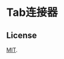 # Tab连接器

[//]: # ([![Greenkeeper badge]&#40;https://badges.greenkeeper.io/rollup/rollup-starter-lib.svg&#41;]&#40;https://greenkeeper.io/&#41;)

[//]: # ()
[//]: # (This repo contains a bare-bones example of how to create a library using Rollup, including importing a module from `node_modules` and converting it from CommonJS.)

[//]: # ()
[//]: # (We're creating a library called `how-long-till-lunch`, which usefully tells us how long we have to wait until lunch, using the [ms]&#40;https://github.com/zeit/ms&#41; package:)

[//]: # ()
[//]: # (```js)

[//]: # (console.log&#40;'it will be lunchtime in ' + howLongTillLunch&#40;&#41;&#41;;)

[//]: # (```)

[//]: # ()
[//]: # (## Getting started)

[//]: # ()
[//]: # (Clone this repository and install its dependencies:)

[//]: # ()
[//]: # (```bash)

[//]: # (git clone https://github.com/rollup/rollup-starter-lib)

[//]: # (cd rollup-starter-lib)

[//]: # (npm install)

[//]: # (```)

[//]: # ()
[//]: # (`npm run build` builds the library to `dist`, generating three files:)

[//]: # ()
[//]: # (* `dist/how-long-till-lunch.cjs.js`)

[//]: # (    A CommonJS bundle, suitable for use in Node.js, that `require`s the external dependency. This corresponds to the `"main"` field in package.json)

[//]: # (* `dist/how-long-till-lunch.esm.js`)

[//]: # (    an ES module bundle, suitable for use in other people's libraries and applications, that `import`s the external dependency. This corresponds to the `"module"` field in package.json)

[//]: # (* `dist/how-long-till-lunch.umd.js`)

[//]: # (    a UMD build, suitable for use in any environment &#40;including the browser, as a `<script>` tag&#41;, that includes the external dependency. This corresponds to the `"browser"` field in package.json)

[//]: # ()
[//]: # (`npm run dev` builds the library, then keeps rebuilding it whenever the source files change using [rollup-watch]&#40;https://github.com/rollup/rollup-watch&#41;.)

[//]: # ()
[//]: # (`npm test` builds the library, then tests it.)

[//]: # ()
[//]: # (## Variations)

[//]: # ()
[//]: # (* [babel]&#40;https://github.com/rollup/rollup-starter-lib/tree/babel&#41; — illustrates writing the source code in ES2015 and transpiling it for older environments with [Babel]&#40;https://babeljs.io/&#41;)

[//]: # (* [buble]&#40;https://github.com/rollup/rollup-starter-lib/tree/buble&#41; — similar, but using [Bublé]&#40;https://buble.surge.sh/&#41; which is a faster alternative with less configuration)

[//]: # (* [TypeScript]&#40;https://github.com/rollup/rollup-starter-lib/tree/typescript&#41; — uses [TypeScript]&#40;https://www.typescriptlang.org/&#41; for type-safe code and transpiling)

[//]: # ()


## License

[MIT](LICENSE).
